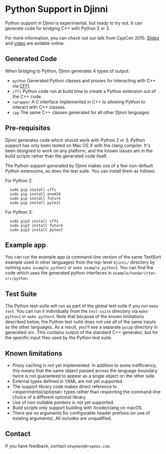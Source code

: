 # Python Support in Djinni

Python support in Djinni is experimental, but ready to try out.  It can generate code for bridging C++ with Python 2 or 3.

For more information, you can check out our talk from CppCon 2015.  [Slides](https://bit.ly/djinnitalk2) and [video](https://bit.ly/djinnivideo2) are avilable online.

## Generated Code

When bridging to Python, Djinni generates 4 types of output:

* `python` Generated Python classes and proxies for interacting with C++ via [CFFI](https://cffi.readthedocs.org/).
* `cffi` Python code run at build time to create a Python extension out of the C++ code.
* `cwrapper` A C interface implemented in C++ to allowing Python to interact with C++ classes.
* `cpp` The same C++ classes generated for all other Djinni languages.

## Pre-requisites

Djinni generates code which should work with Python 2 or 3.  Python support has only been tested on Mac OS X with the clang compiler.  It's been designed to work on any platform, and the known issues are in the build scripts rather than the generated code itself.

The Python support generated by Djinni makes use of a few non-default Python extensions, as does the test suite.  You can install them as follows:

For Python 2:

```
  sudo pip install cffi
  sudo pip install enum34
  sudo pip install future
  sudo pip install pytest
```

For Python 3:

```
  sudo pip3 install cffi
  sudo pip3 install future
  sudo pip3 install pytest
```

## Example app

You can run the example app (a command-line version of the same TextSort example used in other languages) from the top-level `djinni/` directory by running `make example_python2` or `make example_python3`.  You can find the code which uses the generated python interfaces in `example/handwritten-src/python`.

## Test Suite

The Python test-suite will run as part of the global test suite if you run `make test`.  You can run it individually from the `test-suite` directory via `make python2` or `make python3`.  Note that because of the known limitations described below, the Python test suite does not use all of the same inputs as the other languages.  As a result, you'll see a separate `pycpp` directory in generated-src.  This contains output of the standard C++ generator, but for the specific input files used by the Python test suite.

## Known limitations

* Proxy caching is not yet implemented.  In addition to some inefficiency, this means that the same object passed across the language boundary twice is not guaranteed to appear as a single object on the other side.
* External types defined in YAML are not yet supported.
* The support library code makes direct reference to <experimental/optional> types rather than respecting the command-line choice of a different optional library.
* Use of non-nullable pointers is not yet supported.
* Build scripts only support building with Xcode/clang on macOS.
* There are no arguments for configurable header prefixes (or use of existing arguments).  All includes are unqualified.

## Contact
If you have feedback, contact `atwyman@dropbox.com`.
